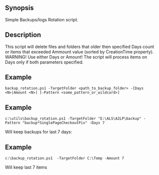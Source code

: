 ## Synopsis
 Simple Backups/logs Rotation script.
## Description
 This script will delete files and folders that older then specified Days count or items that exceeded Ammount value (sorted by CreationTime property).
 WARNING!
 Use either Days or Amount!
 The script will process items on Days only if both parameters specified.
## Example
   ```
   backup_rotation.ps1 -TargetFolder <path_to_backup_folder> -[Days <N>|Amount <N>] [-Pattern <some_pattern_or_wildcard>]
   ```
## Example
   ```
   c:\utils\backup_rotation.ps1 -TargetFolder "E:\ALS\A2LP\backup" -Pattern "backup*SinglePageCheckoutPix" -Days 7
   ```
  Will keep backups for last 7 days:
## Example
   ```
   c:\backup_rotation.ps1  -TargetFolder C:\Temp -Amount 7
   ```
  Will keep last 7 items 
